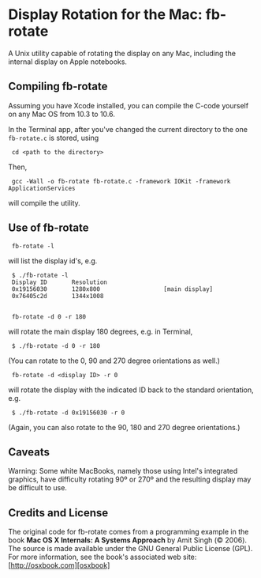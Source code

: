 
Display Rotation for the Mac: fb-rotate
=======================================

A Unix utility capable of rotating the display on any Mac, including the internal display on Apple notebooks.


Compiling fb-rotate
-------------------

Assuming you have Xcode installed, you can compile the C-code yourself on any Mac OS from 10.3 to 10.6. 

In the Terminal app, after you've changed the current directory to the one `fb-rotate.c` is stored, using

     cd <path to the directory>

Then,

     gcc -Wall -o fb-rotate fb-rotate.c -framework IOKit -framework ApplicationServices

will compile the utility.


Use of fb-rotate
----------------

     fb-rotate -l

will list the display id's, e.g.
 
     $ ./fb-rotate -l
     Display ID       Resolution
     0x19156030       1280x800                  [main display]
     0x76405c2d       1344x1008 


     fb-rotate -d 0 -r 180

will rotate the main display 180 degrees, e.g. in Terminal,

     $ ./fb-rotate -d 0 -r 180

(You can rotate to the 0, 90 and 270 degree orientations as well.)


     fb-rotate -d <display ID> -r 0

will rotate the display with the indicated ID back to the standard orientation, e.g.

     $ ./fb-rotate -d 0x19156030 -r 0

(Again, you can also rotate to the 90, 180 and 270 degree orientations.)


Caveats
-------

Warning: Some white MacBooks, namely those using Intel's integrated graphics, have difficulty rotating 90º or 270º and the resulting display may be difficult to use. 


Credits and License 
-------------------

The original code for fb-rotate comes from a programming example in
the book **Mac OS X Internals: A Systems Approach** by Amit Singh (© 2006). The source is made available under the GNU General Public License (GPL). For more information, see the book's associated web site: [http://osxbook.com][osxbook]

[osxbook]: http://osxbook.com
